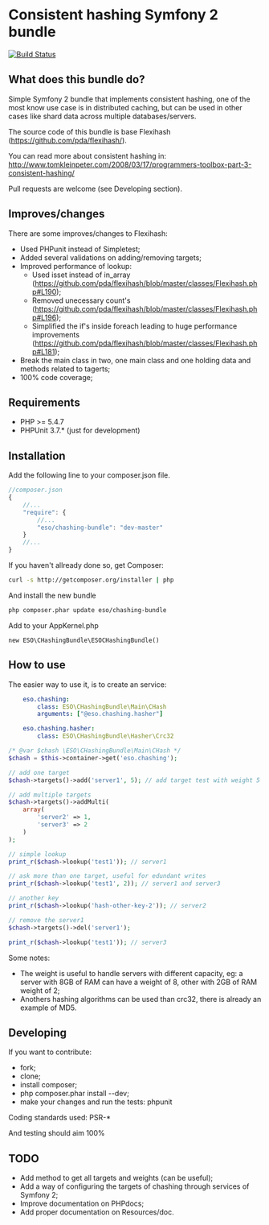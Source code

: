 Consistent hashing Symfony 2 bundle
=============================

[![Build Status](https://api.travis-ci.org/entering/chashing-bundle.png?branch=master)](https://travis-ci.org/entering/chashing-bundle)

What does this bundle do?
------------

Simple Symfony 2 bundle that implements consistent hashing, one of the most know use case is in distributed caching, but can be used in other cases like shard data across multiple databases/servers.

The source code of this bundle is base Flexihash (https://github.com/pda/flexihash/).

You can read more about consistent hashing in: http://www.tomkleinpeter.com/2008/03/17/programmers-toolbox-part-3-consistent-hashing/

Pull requests are welcome (see Developing section).

Improves/changes
------------

There are some improves/changes to Flexihash:
* Used PHPunit instead of Simpletest;
* Added several validations on adding/removing targets;
* Improved performance of lookup:
  * Used isset instead of in_array (https://github.com/pda/flexihash/blob/master/classes/Flexihash.php#L190);
  * Removed unecessary count's (https://github.com/pda/flexihash/blob/master/classes/Flexihash.php#L196);
  * Simplified the if's inside foreach leading to huge performance improvements  (https://github.com/pda/flexihash/blob/master/classes/Flexihash.php#L181);
* Break the main class in two, one main class and one holding data and methods related to tagerts;
* 100% code coverage;

Requirements
------------

* PHP >= 5.4.7
* PHPUnit 3.7.* (just for development)

Installation
------------

Add the following line to your composer.json file.

```js
//composer.json
{
    //...
    "require": {
        //...
        "eso/chashing-bundle": "dev-master"
    }
    //...
}
```

If you haven't allready done so, get Composer:

```bash
curl -s http://getcomposer.org/installer | php
```

And install the new bundle

```bash
php composer.phar update eso/chashing-bundle
```

Add to your AppKernel.php

```
new ESO\CHashingBundle\ESOCHashingBundle()
```

How to use
------------

The easier way to use it, is to create an service:

```yaml
    eso.chashing:
        class: ESO\CHashingBundle\Main\CHash
        arguments: ["@eso.chashing.hasher"]

    eso.chashing.hasher:
        class: ESO\CHashingBundle\Hasher\Crc32
```

```php
/* @var $chash \ESO\CHashingBundle\Main\CHash */
$chash = $this->container->get('eso.chashing');

// add one target
$chash->targets()->add('server1', 5); // add target test with weight 5

// add multiple targets
$chash->targets()->addMulti(
    array(
        'server2' => 1,
        'server3' => 2
    )
);

// simple lookup
print_r($chash->lookup('test1')); // server1

// ask more than one target, useful for edundant writes
print_r($chash->lookup('test1', 2)); // server1 and server3

// another key
print_r($chash->lookup('hash-other-key-2')); // server2

// remove the server1
$chash->targets()->del('server1');

print_r($chash->lookup('test1')); // server3
```

Some notes:
* The weight is useful to handle servers with different capacity, eg: a server with 8GB of RAM can have a weight of 8, other with 2GB of RAM weight of 2;
* Anothers hashing algorithms can be used than crc32, there is already an example of MD5.

Developing
------------

If you want to contribute:
* fork;
* clone;
* install composer;
* php composer.phar install --dev;
* make your changes and run the tests: phpunit

Coding standards used: PSR-*

And testing should aim 100%

TODO
------------

* Add method to get all targets and weights (can be useful);
* Add a way of configuring the targets of chashing through services of Symfony 2;
* Improve documentation on PHPdocs;
* Add proper documentation on Resources/doc.

